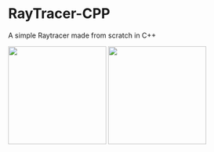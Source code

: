 # RayTracer-CPP

A simple Raytracer made from scratch in C++


<img src="https://github.com/user-attachments/assets/771e86ce-15e3-4508-8e62-b471f7d6f889" width=200>
<img src = "https://github.com/user-attachments/assets/7b0f5012-9b64-44d6-990c-373b93f1b2a3" width = "200">
